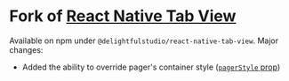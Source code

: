 # Fork of [React Native Tab View](https://github.com/react-native-community/react-native-tab-view)

Available on npm under `@delightfulstudio/react-native-tab-view`. Major changes:

- Added the ability to override pager's container style ([`pagerStyle` prop](https://github.com/DelightfulStudio/react-native-tab-view/commit/fa02a4920bdeafd778c2bcf31503aa705e019062))
